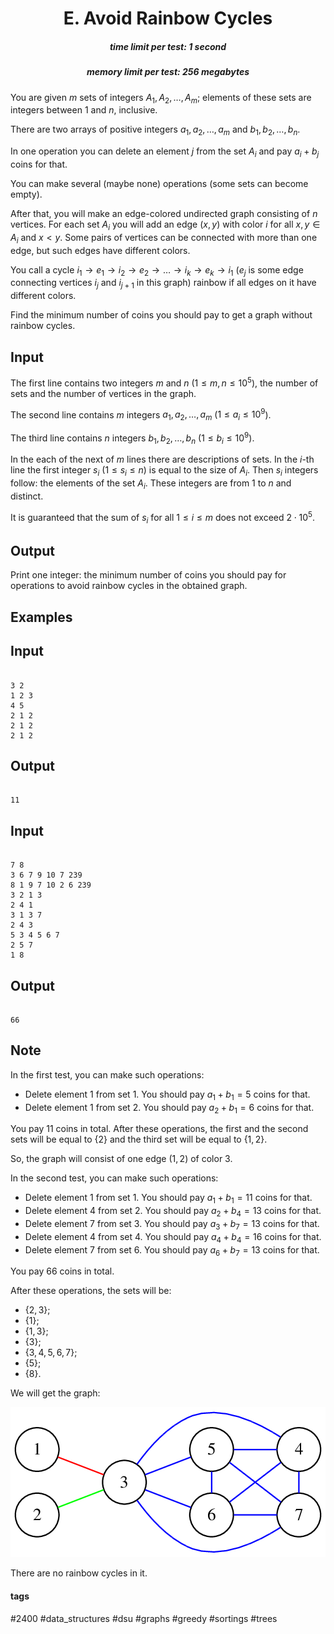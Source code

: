 <h1 style='text-align: center;'> E. Avoid Rainbow Cycles</h1>

<h5 style='text-align: center;'>time limit per test: 1 second</h5>
<h5 style='text-align: center;'>memory limit per test: 256 megabytes</h5>

You are given $m$ sets of integers $A_1, A_2, \ldots, A_m$; elements of these sets are integers between $1$ and $n$, inclusive.

There are two arrays of positive integers $a_1, a_2, \ldots, a_m$ and $b_1, b_2, \ldots, b_n$. 

In one operation you can delete an element $j$ from the set $A_i$ and pay $a_i + b_j$ coins for that.

You can make several (maybe none) operations (some sets can become empty).

After that, you will make an edge-colored undirected graph consisting of $n$ vertices. For each set $A_i$ you will add an edge $(x, y)$ with color $i$ for all $x, y \in A_i$ and $x < y$. Some pairs of vertices can be connected with more than one edge, but such edges have different colors.

You call a cycle $i_1 \to e_1 \to i_2 \to e_2 \to \ldots \to i_k \to e_k \to i_1$ ($e_j$ is some edge connecting vertices $i_j$ and $i_{j+1}$ in this graph) rainbow if all edges on it have different colors.

Find the minimum number of coins you should pay to get a graph without rainbow cycles.

## Input

The first line contains two integers $m$ and $n$ ($1 \leq m, n \leq 10^5$), the number of sets and the number of vertices in the graph.

The second line contains $m$ integers $a_1, a_2, \ldots, a_m$ ($1 \leq a_i \leq 10^9$).

The third line contains $n$ integers $b_1, b_2, \ldots, b_n$ ($1 \leq b_i \leq 10^9$).

In the each of the next of $m$ lines there are descriptions of sets. In the $i$-th line the first integer $s_i$ ($1 \leq s_i \leq n$) is equal to the size of $A_i$. Then $s_i$ integers follow: the elements of the set $A_i$. These integers are from $1$ to $n$ and distinct.

It is guaranteed that the sum of $s_i$ for all $1 \leq i \leq m$ does not exceed $2 \cdot 10^5$.

## Output

Print one integer: the minimum number of coins you should pay for operations to avoid rainbow cycles in the obtained graph.

## Examples

## Input


```

3 2
1 2 3
4 5
2 1 2
2 1 2
2 1 2

```
## Output


```

11

```
## Input


```

7 8
3 6 7 9 10 7 239
8 1 9 7 10 2 6 239
3 2 1 3
2 4 1
3 1 3 7
2 4 3
5 3 4 5 6 7
2 5 7
1 8

```
## Output


```

66

```
## Note

In the first test, you can make such operations:

* Delete element $1$ from set $1$. You should pay $a_1 + b_1 = 5$ coins for that.
* Delete element $1$ from set $2$. You should pay $a_2 + b_1 = 6$ coins for that.

You pay $11$ coins in total. After these operations, the first and the second sets will be equal to $\{2\}$ and the third set will be equal to $\{1, 2\}$.

So, the graph will consist of one edge $(1, 2)$ of color $3$.

In the second test, you can make such operations:

* Delete element $1$ from set $1$. You should pay $a_1 + b_1 = 11$ coins for that.
* Delete element $4$ from set $2$. You should pay $a_2 + b_4 = 13$ coins for that.
* Delete element $7$ from set $3$. You should pay $a_3 + b_7 = 13$ coins for that.
* Delete element $4$ from set $4$. You should pay $a_4 + b_4 = 16$ coins for that.
* Delete element $7$ from set $6$. You should pay $a_6 + b_7 = 13$ coins for that.

You pay $66$ coins in total.

After these operations, the sets will be:

* $\{2, 3\}$;
* $\{1\}$;
* $\{1, 3\}$;
* $\{3\}$;
* $\{3, 4, 5, 6, 7\}$;
* $\{5\}$;
* $\{8\}$.

We will get the graph:

![](images/5cf40a2ec741d258c6734584e25a52b6f7b14fd7.png)

There are no rainbow cycles in it.



#### tags 

#2400 #data_structures #dsu #graphs #greedy #sortings #trees 